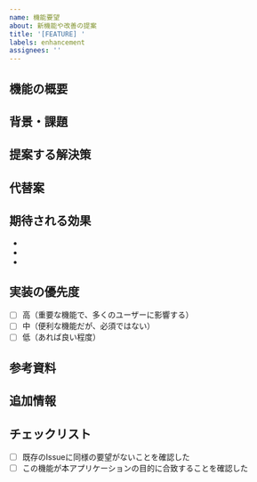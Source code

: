 ```yaml
---
name: 機能要望
about: 新機能や改善の提案
title: '[FEATURE] '
labels: enhancement
assignees: ''
---
```


## 機能の概要
<!-- 提案する機能や改善について簡潔に説明してください -->

## 背景・課題
<!-- なぜこの機能が必要なのか、どのような課題を解決するのか説明してください -->

## 提案する解決策
<!-- どのように実装・改善すべきか、具体的なアイデアがあれば記載してください -->

## 代替案
<!-- 他に検討した解決策があれば記載してください -->

## 期待される効果
<!-- この機能によってどのような改善が期待できるか説明してください -->
- 
- 
- 

## 実装の優先度
<!-- あなたの考える優先度を選択してください -->
- [ ] 高（重要な機能で、多くのユーザーに影響する）
- [ ] 中（便利な機能だが、必須ではない）
- [ ] 低（あれば良い程度）

## 参考資料
<!-- 参考になるウェブサイト、類似機能の例、スクリーンショットなどがあれば添付してください -->

## 追加情報
<!-- その他、実装に関して考慮すべき点があれば記載してください -->

## チェックリスト
- [ ] 既存のIssueに同様の要望がないことを確認した
- [ ] この機能が本アプリケーションの目的に合致することを確認した